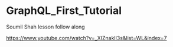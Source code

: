 # GraphQL_First_Tutorial

Soumil Shah lesson follow along

https://www.youtube.com/watch?v=_XIZnakIl3s&list=WL&index=7
